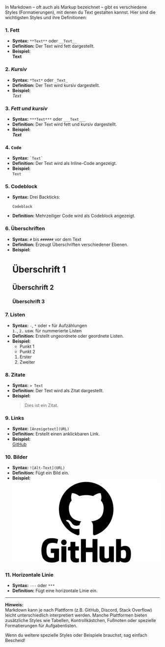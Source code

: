 In Markdown – oft auch als Markup bezeichnet – gibt es verschiedene Styles (Formatierungen), mit denen du Text gestalten kannst. Hier sind die wichtigsten Styles und ihre Definitionen:

### 1. **Fett**
- **Syntax:** `**Text**` oder `__Text__`
- **Definition:** Der Text wird fett dargestellt.
- **Beispiel:**  
  **Text**

### 2. *Kursiv*
- **Syntax:** `*Text*` oder `_Text_`
- **Definition:** Der Text wird kursiv dargestellt.
- **Beispiel:**  
  *Text*

### 3. ***Fett und kursiv***
- **Syntax:** `***Text***` oder `___Text___`
- **Definition:** Der Text wird fett und kursiv dargestellt.
- **Beispiel:**  
  ***Text***

### 4. `Code`
- **Syntax:** `` `Text` ``
- **Definition:** Der Text wird als Inline-Code angezeigt.
- **Beispiel:**  
  `Text`

### 5. Codeblock
- **Syntax:** Drei Backticks:  
  ```
  Codeblock
  ```
- **Definition:** Mehrzeiliger Code wird als Codeblock angezeigt.

### 6. Überschriften
- **Syntax:** `#` bis `######` vor dem Text
- **Definition:** Erzeugt Überschriften verschiedener Ebenen.
- **Beispiel:**  
  # Überschrift 1  
  ## Überschrift 2  
  ### Überschrift 3

### 7. Listen
- **Syntax:** `-`, `*` oder `+` für Aufzählungen  
  `1.`, `2.` usw. für nummerierte Listen
- **Definition:** Erstellt ungeordnete oder geordnete Listen.
- **Beispiel:**  
  - Punkt 1  
  - Punkt 2  
  1. Erster  
  2. Zweiter

### 8. Zitate
- **Syntax:** `> Text`
- **Definition:** Der Text wird als Zitat dargestellt.
- **Beispiel:**  
  > Dies ist ein Zitat.

### 9. Links
- **Syntax:** `[Anzeigetext](URL)`
- **Definition:** Erstellt einen anklickbaren Link.
- **Beispiel:**  
  [GitHub](https://github.com)

### 10. Bilder
- **Syntax:** `![Alt-Text](URL)`
- **Definition:** Fügt ein Bild ein.
- **Beispiel:**  
  ![Beispielbild](GitHubLogo.png)

### 11. Horizontale Linie
- **Syntax:** `---` oder `***`
- **Definition:** Fügt eine horizontale Linie ein.

---

**Hinweis:**  
Markdown kann je nach Plattform (z.B. GitHub, Discord, Stack Overflow) leicht unterschiedlich interpretiert werden. Manche Plattformen bieten zusätzliche Styles wie Tabellen, Kontrollkästchen, Fußnoten oder spezielle Formatierungen für Aufgabenlisten.

Wenn du weitere spezielle Styles oder Beispiele brauchst, sag einfach Bescheid!
